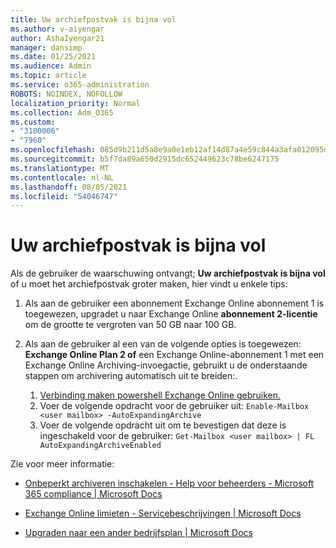 ```yaml
---
title: Uw archiefpostvak is bijna vol
ms.author: v-aiyengar
author: AshaIyengar21
manager: dansimp
ms.date: 01/25/2021
ms.audience: Admin
ms.topic: article
ms.service: o365-administration
ROBOTS: NOINDEX, NOFOLLOW
localization_priority: Normal
ms.collection: Adm_O365
ms.custom:
- "3100006"
- "7960"
ms.openlocfilehash: 085d9b211d5a8e9a0e1eb12af14d87a4e59c844a3afa012095dfd60db316ad14
ms.sourcegitcommit: b5f7da89a650d2915dc652449623c78be6247175
ms.translationtype: MT
ms.contentlocale: nl-NL
ms.lasthandoff: 08/05/2021
ms.locfileid: "54046747"
---
```

# <a name="your-archive-mailbox-is-almost-full"></a>Uw archiefpostvak is bijna vol

Als de gebruiker de waarschuwing ontvangt; **Uw archiefpostvak is bijna vol** of u moet het archiefpostvak groter maken, hier vindt u enkele tips:

1. Als aan de gebruiker een abonnement Exchange Online abonnement 1 is toegewezen, upgradet u naar Exchange Online **abonnement 2-licentie** om de grootte te vergroten van 50 GB naar 100 GB.
1. Als aan de gebruiker al een van de volgende opties is toegewezen: **Exchange Online Plan 2 of** een Exchange Online-abonnement 1 met een Exchange Online Archiving-invoegactie, gebruikt u de onderstaande stappen om archivering automatisch uit te breiden:.
 
    1. [Verbinding maken powershell Exchange Online gebruiken.](https://docs.microsoft.com/powershell/exchange/connect-to-exchange-online-powershell?view=exchange-ps&preserve-view=true)
    2. Voer de volgende opdracht voor de gebruiker uit:  `Enable-Mailbox <user mailbox> -AutoExpandingArchive`
    1. Voer de volgende opdracht uit om te bevestigen dat deze is ingeschakeld voor de gebruiker:  `Get-Mailbox <user mailbox> | FL AutoExpandingArchiveEnabled`

Zie voor meer informatie:

- [Onbeperkt archiveren inschakelen - Help voor beheerders - Microsoft 365 compliance | Microsoft Docs](https://docs.microsoft.com/microsoft-365/compliance/enable-unlimited-archiving?view=o365-worldwide&preserve-view=true)

- [Exchange Online limieten - Servicebeschrijvingen | Microsoft Docs](https://docs.microsoft.com/office365/servicedescriptions/exchange-online-service-description/exchange-online-limits?redirectedfrom=MSDN#storage-limits-across-standalone-plans)

- [Upgraden naar een ander bedrijfsplan | Microsoft Docs](https://docs.microsoft.com/microsoft-365/commerce/subscriptions/upgrade-to-different-plan?view=o365-worldwide&preserve-view=true)

